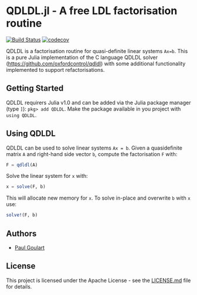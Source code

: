 # QDLDL.jl - A free LDL factorisation routine 
[![Build Status](https://travis-ci.com/oxfordcontrol/QDLDL.jl.svg?branch=master)](https://travis-ci.com/oxfordcontrol/QDLDL.jl)
[![codecov](https://codecov.io/gh/oxfordcontrol/QDLDL.jl/branch/master/graph/badge.svg)](https://codecov.io/gh/oxfordcontrol/QDLDL.jl)

QDLDL is a factorisation routine for quasi-definite linear systems `Ax=b`. This is a pure Julia implementation of the C language QDLDL solver (https://github.com/oxfordcontrol/qdldl) with some additional functionality implemented to support refactorisations. 


## Getting Started

QDLDL requirers Julia v1.0 and can be added via the Julia package manager (type `]`): `pkg> add QDLDL`. Make the package available in you project with `using QDLDL`.

## Using QDLDL
QDLDL can be used to solve linear systems `Ax = b`.
Given a quasidefinite matrix `A` and right-hand side vector `b`, compute the factorisation `F` with:
```julia
F = qdldl(A)
```
Solve the linear system for `x` with:
```julia
x = solve(F, b)
```
This will allocate new memory for `x`. To solve in-place and overwrite `b` with `x` use:
```julia
solve!(F, b)
```

## Authors

* [Paul Goulart](http://users.ox.ac.uk/~engs1373/)


## License

This project is licensed under the Apache License - see the [LICENSE.md](LICENSE) file for details.
